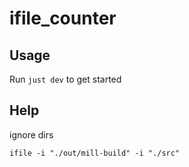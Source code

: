 # ifile_counter

## Usage

Run `just dev` to get started

## Help

ignore dirs

`ifile -i "./out/mill-build" -i "./src"`
